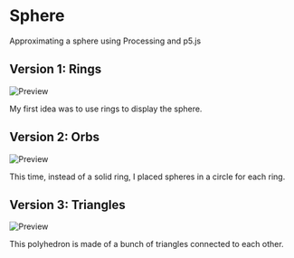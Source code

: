 # Sphere
Approximating a sphere using Processing and p5.js 

## Version 1: Rings
![Preview](rings/preview.gif)

My first idea was to use rings to display the sphere.

## Version 2: Orbs
![Preview](orbs/preview.gif)

This time, instead of a solid ring, I placed spheres in a circle for each ring.

## Version 3: Triangles
![Preview](triangles/preview.gif)

This polyhedron is made of a bunch of triangles connected to each other.
